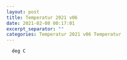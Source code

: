 ```yaml
---
layout: post
title: Temperatur 2021 v06
date: 2021-02-08 00:17:01
excerpt_separator: ""
categories: Temperatur 2021 v06 Temperatur
---
```

```
  deg C
```
